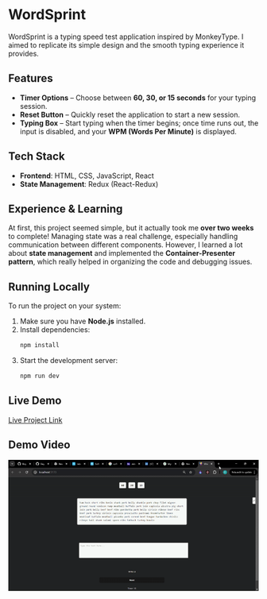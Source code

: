 # WordSprint  

WordSprint is a typing speed test application inspired by MonkeyType. I aimed to replicate its simple design and the smooth typing experience it provides.  

## Features  
- **Timer Options** – Choose between **60, 30, or 15 seconds** for your typing session.  
- **Reset Button** – Quickly reset the application to start a new session.  
- **Typing Box** – Start typing when the timer begins; once time runs out, the input is disabled, and your **WPM (Words Per Minute)** is displayed.  

## Tech Stack  
- **Frontend**: HTML, CSS, JavaScript, React  
- **State Management**: Redux (React-Redux)  

## Experience & Learning  
At first, this project seemed simple, but it actually took me **over two weeks** to complete! Managing state was a real challenge, especially handling communication between different components. However, I learned a lot about **state management** and implemented the **Container-Presenter pattern**, which really helped in organizing the code and debugging issues.  

## Running Locally  
To run the project on your system:  

1. Make sure you have **Node.js** installed.  
2. Install dependencies:  
   ```sh
   npm install
   ```  
3. Start the development server:  
   ```sh
   npm run dev
   ```  

## Live Demo  
[Live Project Link](https://word-sprint-rho.vercel.app/)   

## Demo Video  
![Watch the Demo](./ViteReact-GoogleChrome2025-03-0517-59-36-ezgif.com-video-to-gif-converter.gif)
